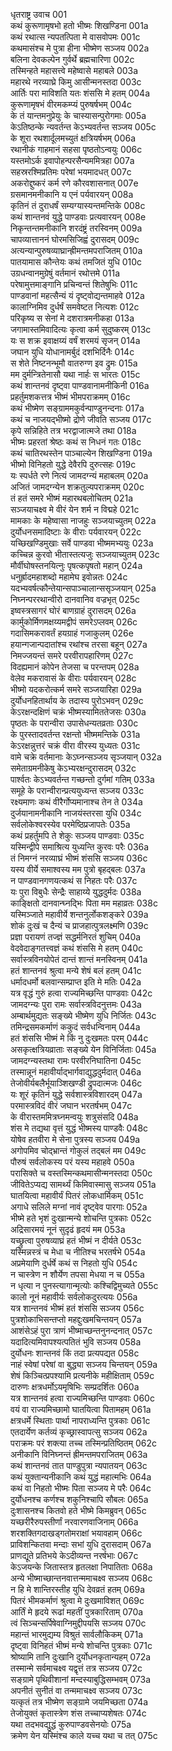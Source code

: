धृतराष्ट्र उवाच	001  
कथं कुरूणामृषभो हतो भीष्मः शिखण्डिना	001a  
कथं रथात्स न्यपतत्पिता मे वासवोपमः	001c  
कथमासंश्च मे पुत्रा हीना भीष्मेण सञ्जय	002a  
बलिना देवकल्पेन गुर्वर्थे ब्रह्मचारिणा	002c  
तस्मिन्हते महासत्त्वे महेष्वासे महाबले	003a  
महारथे नरव्याघ्रे किमु आसीन्मनस्तदा	003c  
आर्तिः परा माविशति यतः शंससि मे हतम्	004a  
कुरूणामृषभं वीरमकम्प्यं पुरुषर्षभम्	004c  
के तं यान्तमनुप्रेयुः के चास्यासन्पुरोगमाः	005a  
केऽतिष्ठन्के न्यवर्तन्त केऽभ्यवर्तन्त सञ्जय	005c  
के शूरा रथशार्दूलमच्युतं क्षत्रियर्षभम्	006a  
रथानीकं गाहमानं सहसा पृष्ठतोऽन्वयुः	006c  
यस्तमोऽर्क इवापोहन्परसैन्यममित्रहा	007a  
सहस्ररश्मिप्रतिमः परेषां भयमादधत्	007c  
अकरोद्दुष्करं कर्म रणे कौरवशासनात्	007e  
ग्रसमानमनीकानि य एनं पर्यवारयन्	008a  
कृतिनं तं दुराधर्षं सम्यग्यास्यन्तमन्तिके	008c  
कथं शान्तनवं युद्धे पाण्डवाः प्रत्यवारयन्	008e  
निकृन्तन्तमनीकानि शरदंष्ट्रं तरस्विनम्	009a  
चापव्यात्ताननं घोरमसिजिह्वं दुरासदम्	009c  
अत्यन्यान्पुरुषव्याघ्रान्ह्रीमन्तमपराजितम्	010a  
पातयामास कौन्तेयः कथं तमजितं युधि	010c  
उग्रधन्वानमुग्रेषुं वर्तमानं रथोत्तमे	011a  
परेषामुत्तमाङ्गानि प्रचिन्वन्तं शितेषुभिः	011c  
पाण्डवानां महत्सैन्यं यं दृष्ट्वोद्यन्तमाहवे	012a  
कालाग्निमिव दुर्धर्षं समवेष्टत नित्यशः	012c  
परिकृष्य स सेनां मे दशरात्रमनीकहा	013a  
जगामास्तमिवादित्यः कृत्वा कर्म सुदुष्करम्	013c  
यः स शक्र इवाक्षय्यं वर्षं शरमयं सृजन्	014a  
जघान युधि योधानामर्बुदं दशभिर्दिनैः	014c  
स शेते निष्टनन्भूमौ वातरुग्ण इव द्रुमः	015a  
मम दुर्मन्त्रितेनासौ यथा नार्हः स भारतः	015c  
कथं शान्तनवं दृष्ट्वा पाण्डवानामनीकिनी	016a  
प्रहर्तुमशकत्तत्र भीष्मं भीमपराक्रमम्	016c  
कथं भीष्मेण सङ्ग्राममकुर्वन्पाण्डुनन्दनाः	017a  
कथं च नाजयद्भीष्मो द्रोणे जीवति सञ्जय	017c  
कृपे सन्निहिते तत्र भरद्वाजात्मजे तथा	018a  
भीष्मः प्रहरतां श्रेष्ठः कथं स निधनं गतः	018c  
कथं चातिरथस्तेन पाञ्चाल्येन शिखण्डिना	019a  
भीष्मो विनिहतो युद्धे देवैरपि दुरुत्सहः	019c  
यः स्पर्धते रणे नित्यं जामदग्न्यं महाबलम्	020a  
अजितं जामदग्न्येन शक्रतुल्यपराक्रमम्	020c  
तं हतं समरे भीष्मं महारथबलोचितम्	021a  
सञ्जयाचक्ष्व मे वीरं येन शर्म न विद्महे	021c  
मामकाः के महेष्वासा नाजहुः सञ्जयाच्युतम्	022a  
दुर्योधनसमादिष्टाः के वीराः पर्यवारयन्	022c  
यच्छिखण्डिमुखाः सर्वे पाण्डवा भीष्ममभ्ययुः	023a  
कच्चिन्न कुरवो भीतास्तत्यजुः सञ्जयाच्युतम्	023c  
मौर्वीघोषस्तनयित्नुः पृषत्कपृषतो महान्	024a  
धनुर्ह्रादमहाशब्दो महामेघ इवोन्नतः	024c  
यदभ्यवर्षत्कौन्तेयान्सपाञ्चालान्ससृञ्जयान्	025a  
निघ्नन्पररथान्वीरो दानवानिव वज्रभृत्	025c  
इष्वस्त्रसागरं घोरं बाणग्राहं दुरासदम्	026a  
कार्मुकोर्मिणमक्षय्यमद्वीपं समरेऽप्लवम्	026c  
गदासिमकरावर्तं हयग्राहं गजाकुलम्	026e  
हयान्गजान्पदातांश्च रथांश्च तरसा बहून्	027a  
निमज्जयन्तं समरे परवीरापहारिणम्	027c  
विदह्यमानं कोपेन तेजसा च परन्तपम्	028a  
वेलेव मकरावासं के वीराः पर्यवारयन्	028c  
भीष्मो यदकरोत्कर्म समरे सञ्जयारिहा	029a  
दुर्योधनहितार्थाय के तदास्य पुरोऽभवन्	029c  
केऽरक्षन्दक्षिणं चक्रं भीष्मस्यामिततेजसः	030a  
पृष्ठतः के परान्वीरा उपासेधन्यतव्रताः	030c  
के पुरस्तादवर्तन्त रक्षन्तो भीष्ममन्तिके	031a  
केऽरक्षन्नुत्तरं चक्रं वीरा वीरस्य युध्यतः	031c  
वामे चक्रे वर्तमानाः केऽघ्नन्सञ्जय सृञ्जयान्	032a  
समेताग्रमनीकेषु केऽभ्यरक्षन्दुरासदम्	032c  
पार्श्वतः केऽभ्यवर्तन्त गच्छन्तो दुर्गमां गतिम्	033a  
समूहे के परान्वीरान्प्रत्ययुध्यन्त सञ्जय	033c  
रक्ष्यमाणः कथं वीरैर्गोप्यमानाश्च तेन ते	034a  
दुर्जयानामनीकानि नाजयंस्तरसा युधि	034c  
सर्वलोकेश्वरस्येव परमेष्ठिप्रजापतेः	035a  
कथं प्रहर्तुमपि ते शेकुः सञ्जय पाण्डवाः	035c  
यस्मिन्द्वीपे समाश्रित्य युध्यन्ति कुरवः परैः	036a  
तं निमग्नं नरव्याघ्रं भीष्मं शंससि सञ्जय	036c  
यस्य वीर्ये समाश्वस्य मम पुत्रो बृहद्बलः	037a  
न पाण्डवानगणयत्कथं स निहतः परैः	037c  
यः पुरा विबुधैः सेन्द्रैः साहाय्ये युद्धदुर्मदः	038a  
काङ्क्षितो दानवान्घ्नद्भिः पिता मम महाव्रतः	038c  
यस्मिञ्जाते महावीर्ये शन्तनुर्लोकशङ्करे	039a  
शोकं दुःखं च दैन्यं च प्राजहात्पुत्रलक्ष्मणि	039c  
प्रज्ञा परायणं तज्ज्ञं सद्धर्मनिरतं शुचिम्	040a  
वेदवेदाङ्गतत्त्वज्ञं कथं शंससि मे हतम्	040c  
सर्वास्त्रविनयोपेतं दान्तं शान्तं मनस्विनम्	041a  
हतं शान्तनवं श्रुत्वा मन्ये शेषं बलं हतम्	041c  
धर्मादधर्मो बलवान्सम्प्राप्त इति मे मतिः	042a  
यत्र वृद्धं गुरुं हत्वा राज्यमिच्छन्ति पाण्डवाः	042c  
जामदग्न्यः पुरा रामः सर्वास्त्रविदनुत्तमः	043a  
अम्बार्थमुद्यतः सङ्ख्ये भीष्मेण युधि निर्जितः	043c  
तमिन्द्रसमकर्माणं ककुदं सर्वधन्विनाम्	044a  
हतं शंससि भीष्मं मे किं नु दुःखमतः परम्	044c  
असकृत्क्षत्रियव्राताः सङ्ख्ये येन विनिर्जिताः	045a  
जामदग्न्यस्तथा रामः परवीरनिघातिना	045c  
तस्मान्नूनं महावीर्याद्भार्गवाद्युद्धदुर्मदात्	046a  
तेजोवीर्यबलैर्भूयाञ्शिखण्डी द्रुपदात्मजः	046c  
यः शूरं कृतिनं युद्धे सर्वशास्त्रविशारदम्	047a  
परमास्त्रविदं वीरं जघान भरतर्षभम्	047c  
के वीरास्तममित्रघ्नमन्वयुः शत्रुसंसदि	048a  
शंस मे तद्यथा वृत्तं युद्धं भीष्मस्य पाण्डवैः	048c  
योषेव हतवीरा मे सेना पुत्रस्य सञ्जय	049a  
अगोपमिव चोद्भ्रान्तं गोकुलं तद्बलं मम	049c  
पौरुषं सर्वलोकस्य परं यस्य महाहवे	050a  
परासिक्ते च वस्तस्मिन्कथमासीन्मनस्तदा	050c  
जीवितेऽप्यद्य सामर्थ्यं किमिवास्मासु सञ्जय	051a  
घातयित्वा महावीर्यं पितरं लोकधार्मिकम्	051c  
अगाधे सलिले मग्नां नावं दृष्ट्वेव पारगाः	052a  
भीष्मे हते भृशं दुःखान्मन्ये शोचन्ति पुत्रकाः	052c  
अद्रिसारमयं नूनं सुदृढं हृदयं मम	053a  
यच्छ्रुत्वा पुरुषव्याघ्रं हतं भीष्मं न दीर्यते	053c  
यस्मिन्नस्त्रं च मेधा च नीतिश्च भरतर्षभे	054a  
अप्रमेयाणि दुर्धर्षे कथं स निहतो युधि	054c  
न चास्त्रेण न शौर्येण तपसा मेधया न च	055a  
न धृत्या न पुनस्त्यागान्मृत्योः कश्चिद्विमुच्यते	055c  
कालो नूनं महावीर्यः सर्वलोकदुरत्ययः	056a  
यत्र शान्तनवं भीष्मं हतं शंससि सञ्जय	056c  
पुत्रशोकाभिसन्तप्तो महद्दुःखमचिन्तयन्	057a  
आशंसेऽहं पुरा त्राणं भीष्माच्छन्तनुनन्दनात्	057c  
यदादित्यमिवापश्यत्पतितं भुवि सञ्जय	058a  
दुर्योधनः शान्तनवं किं तदा प्रत्यपद्यत	058c  
नाहं स्वेषां परेषां वा बुद्ध्या सञ्जय चिन्तयन्	059a  
शेषं किञ्चित्प्रपश्यामि प्रत्यनीके महीक्षिताम्	059c  
दारुणः क्षत्रधर्मोऽयमृषिभिः सम्प्रदर्शितः	060a  
यत्र शान्तनवं हत्वा राज्यमिच्छन्ति पाण्डवाः	060c  
वयं वा राज्यमिच्छामो घातयित्वा पितामहम्	061a  
क्षत्रधर्मे स्थिताः पार्था नापराध्यन्ति पुत्रकाः	061c  
एतदार्येण कर्तव्यं कृच्छ्रास्वापत्सु सञ्जय	062a  
पराक्रमः परं शक्त्या तच्च तस्मिन्प्रतिष्ठितम्	062c  
अनीकानि विनिघ्नन्तं ह्रीमन्तमपराजितम्	063a  
कथं शान्तनवं तात पाण्डुपुत्रा न्यपातयन्	063c  
कथं युक्तान्यनीकानि कथं युद्धं महात्मभिः	064a  
कथं वा निहतो भीष्मः पिता सञ्जय मे परैः	064c  
दुर्योधनश्च कर्णश्च शकुनिश्चापि सौबलः	065a  
दुःशासनश्च कितवो हते भीष्मे किमब्रुवन्	065c  
यच्छरीरैरुपस्तीर्णां नरवारणवाजिनाम्	066a  
शरशक्तिगदाखड्गतोमराक्षां भयावहाम्	066c  
प्राविशन्कितवा मन्दाः सभां युधि दुरासदाम्	067a  
प्राणद्यूते प्रतिभये केऽदीव्यन्त नरर्षभाः	067c  
केऽजयन्के जितास्तत्र हृतलक्षा निपातिताः	068a  
अन्ये भीष्माच्छान्तनवात्तन्ममाचक्ष्व सञ्जय	068c  
न हि मे शान्तिरस्तीह युधि देवव्रतं हतम्	069a  
पितरं भीमकर्माणं श्रुत्वा मे दुःखमाविशत्	069c  
आर्तिं मे हृदये रूढां महतीं पुत्रकारिताम्	070a  
त्वं सिञ्चन्सर्पिषेवाग्निमुद्दीपयसि सञ्जय	070c  
महान्तं भारमुद्यम्य विश्रुतं सार्वलौकिकम्	071a  
दृष्ट्वा विनिहतं भीष्मं मन्ये शोचन्ति पुत्रकाः	071c  
श्रोष्यामि तानि दुःखानि दुर्योधनकृतान्यहम्	072a  
तस्मान्मे सर्वमाचक्ष्व यद्वृत्तं तत्र सञ्जय	072c  
सङ्ग्रामे पृथिवीशानां मन्दस्याबुद्धिसम्भवम्	073a  
अपनीतं सुनीतं वा तन्ममाचक्ष्व सञ्जय	073c  
यत्कृतं तत्र भीष्मेण सङ्ग्रामे जयमिच्छता	074a  
तेजोयुक्तं कृतास्त्रेण शंस तच्चाप्यशेषतः	074c  
यथा तदभवद्युद्धं कुरुपाण्डवसेनयोः	075a  
क्रमेण येन यस्मिंश्च काले यच्च यथा च तत्	075c  
